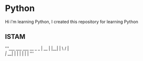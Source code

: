 # Python
 Hi i'm learning Python, I created this repository for learning Python


  ## ISTAM
  '''___ ___ ___  __   _   _ 
      |  \__  |  |__| | \ / |  
     _|_  __| |  |  | |  |  | 
  '''                    
                                                                 


